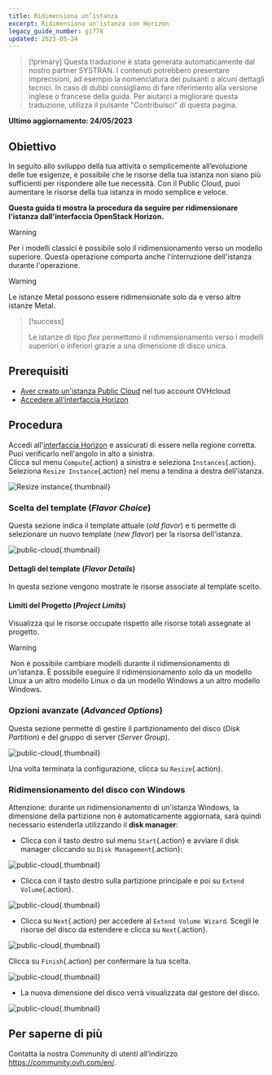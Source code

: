 ```yaml
---
title: Ridimensiona un’istanza
excerpt: Ridimensiona un'istanza con Horizon
legacy_guide_number: g1778
updated: 2023-05-24
---
```


> [!primary]
> Questa traduzione è stata generata automaticamente dal nostro partner SYSTRAN. I contenuti potrebbero presentare imprecisioni, ad esempio la nomenclatura dei pulsanti o alcuni dettagli tecnici. In caso di dubbi consigliamo di fare riferimento alla versione inglese o francese della guida. Per aiutarci a migliorare questa traduzione, utilizza il pulsante "Contribuisci" di questa pagina.
>

**Ultimo aggiornamento: 24/05/2023**

## Obiettivo

In seguito allo sviluppo della tua attività o semplicemente all’evoluzione delle tue esigenze, è possibile che le risorse della tua istanza non siano più sufficienti per rispondere alle tue necessità. Con il Public Cloud, puoi aumentare le risorse della tua istanza in modo semplice e veloce.

**Questa guida ti mostra la procedura da seguire per ridimensionare l'istanza dall'interfaccia OpenStack Horizon.**

> [!warning]
>
> Per i modelli classici è possibile solo il ridimensionamento verso un modello superiore.
> Questa operazione comporta anche l'interruzione dell'istanza durante l'operazione.
> 

> [!warning]
>
> Le istanze Metal possono essere ridimensionate solo da e verso altre istanze Metal.
> 

> [!success]
>
> Le istanze di tipo *flex* permettono il ridimensionamento verso i modelli superiori o inferiori grazie a una dimensione di disco unica.
> 

## Prerequisiti

- [Aver creato un'istanza Public Cloud](/pages/platform/public-cloud/public-cloud-first-steps#step-3-crea-unistanza) nel tuo account OVHcloud
- [Accedere all’interfaccia Horizon](/pages/platform/public-cloud/introducing_horizon)

## Procedura

Accedi all'[interfaccia Horizon](https://horizon.cloud.ovh.net/auth/login/) e assicurati di essere nella regione corretta. Puoi verificarlo nell'angolo in alto a sinistra.</br>
Clicca sul menu `Compute`{.action} a sinistra e seleziona `Instances`{.action}. Seleziona `Resize Instance`{.action} nel menu a tendina a destra dell'istanza.

![Resize instance](images/resizeinstance2021.png){.thumbnail}

### Scelta del template (*Flavor Choice*)

Questa sezione indica il template attuale (*old flavor*) e ti permette di selezionare un nuovo template (*new flavor*) per la risorsa dell'istanza.

![public-cloud](images/flavorchoice.png){.thumbnail}

#### Dettagli del template (*Flavor Details*)

In questa sezione vengono mostrate le risorse associate al template scelto. 

#### Limiti del Progetto (*Project Limits*)

Visualizza qui le risorse occupate rispetto alle risorse totali assegnate al progetto.

> [!warning]
> Non è possibile cambiare modelli durante il ridimensionamento di un'istanza. È possibile eseguire il ridimensionamento solo da un modello Linux a un altro modello Linux o da un modello Windows a un altro modello Windows.
>

### Opzioni avanzate (*Advanced Options*)

Questa sezione permette di gestire il partizionamento del disco (*Disk Partition*) e del gruppo di server (*Server Group*).

![public-cloud](images/resize_advanced.png){.thumbnail}

Una volta terminata la configurazione, clicca su `Resize`{.action}.

### Ridimensionamento del disco con Windows

Attenzione: durante un ridimensionamento di un'istanza Windows, la dimensione della partizione non è automaticamente aggiornata, sarà quindi necessario estenderla utilizzando il **disk manager**:

- Clicca con il tasto destro sul menu `Start`{.action} e avviare il disk manager cliccando su `Disk Management`{.action}:

![public-cloud](images/2980.png){.thumbnail}

- Clicca con il tasto destro sulla partizione principale e poi su `Extend Volume`{.action}.

![public-cloud](images/2981a.png){.thumbnail}

- Clicca su `Next`{.action} per accedere al `Extend Volume Wizard`. Scegli le risorse del disco da estendere e clicca su `Next`{.action}. 

![public-cloud](images/2978a.png){.thumbnail}

Clicca su `Finish`{.action} per confermare la tua scelta.

![public-cloud](images/wizard2021.png){.thumbnail}

- La nuova dimensione del disco verrà visualizzata dal gestore del disco.

![public-cloud](images/2979.png){.thumbnail}

## Per saperne di più

Contatta la nostra Community di utenti all’indirizzo <https://community.ovh.com/en/>.